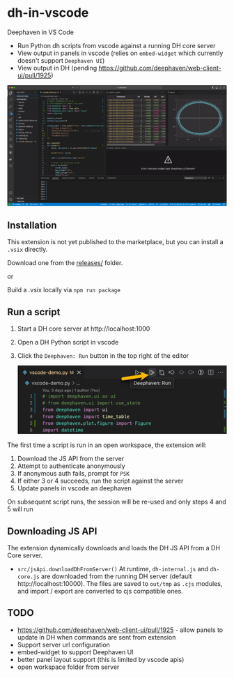 # dh-in-vscode

Deephaven in VS Code

- Run Python dh scripts from vscode against a running DH core server
- View output in panels in vscode (relies on `embed-widget` which currently doesn't support `Deephaven UI`)
- View output in DH (pending https://github.com/deephaven/web-client-ui/pull/1925)

![Deephaven in VS Code Extension](docs/extension.png)

## Installation

This extension is not yet published to the marketplace, but you can install a `.vsix` directly.

Download one from the [releases/](releases/) folder.

or

Build a .vsix locally via `npm run package`

## Run a script

1. Start a DH core server at http://localhost:1000
2. Open a DH Python script in vscode
3. Click the `Deephaven: Run` button in the top right of the editor

   ![Deephave: Run](docs/run.png)

The first time a script is run in an open workspace, the extension will:

1. Download the JS API from the server
2. Attempt to authenticate anonymously
3. If anonymous auth fails, prompt for `PSK`
4. If either 3 or 4 succeeds, run the script against the server
5. Update panels in vscode an deephaven

On subsequent script runs, the session will be re-used and only steps 4 and 5 will run

## Downloading JS API

The extension dynamically downloads and loads the DH JS API from a DH Core server.

- `src/jsApi.downloadDhFromServer()`
  At runtime, `dh-internal.js` and `dh-core.js` are downloaded from the running DH server (default http://localhost:10000). The files are saved to `out/tmp` as `.cjs` modules, and import / export are converted to cjs compatible ones.

## TODO

- https://github.com/deephaven/web-client-ui/pull/1925 - allow panels to update in DH when commands are sent from extension
- Support server url configuration
- embed-widget to support Deephaven UI
- better panel layout support (this is limited by vscode apis)
- open workspace folder from server
